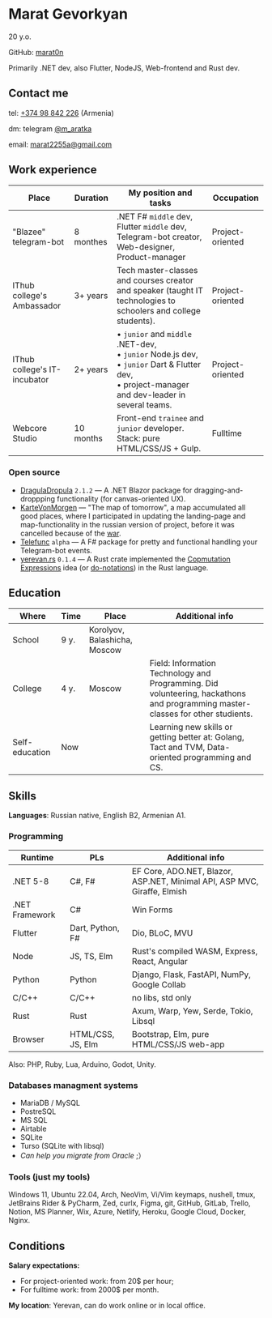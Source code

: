 
# Marat Gevorkyan
20 y.o.

GitHub: [marat0n](https://github.com/marat0n)

Primarily .NET dev, also Flutter, NodeJS, Web-frontend and Rust dev.
## Contact me
tel: [+374 98 842 226](tel://+37498842226) (Armenia)

dm: telegram [@m_aratka](https://t.me/m_aratka)

email: [marat2255a@gmail.com](mailto:marat2255a@gmail.com)


## Work experience

|Place|Duration|My position and tasks|Occupation|
|-|-|-|-|
|"Blazee" telegram-bot|8 monthes|.NET F# `middle` dev, Flutter `middle` dev, Telegram-bot creator, Web-designer, Product-manager|Project-oriented|
|IThub college's Ambassador|3+ years|Tech master-classes and courses creator and speaker (taught IT technologies to schoolers and college students).|Project-oriented|
|IThub college's IT-incubator|2+ years|• `junior` and `middle` .NET-dev,<!DOCTYPE html><html lang="en"><head></head><body><br></body></html>• `junior` Node.js dev,<!DOCTYPE html><html lang="en"><head></head><body><br></body></html>• `junior` Dart & Flutter dev,<!DOCTYPE html><html lang="en"><head></head><body><br></body></html>• project-manager and dev-leader in several teams.|Project-oriented|
|Webcore Studio|10 months|Front-end `trainee` and `junior` developer.<!DOCTYPE html><html lang="en"><head></head><body><br></body></html>Stack: pure HTML/CSS/JS + Gulp.|Fulltime|


### Open source
- [DragulaDropula](https://github.com/marat0n/DragulaDropula) `2.1.2` — A .NET Blazor package for dragging-and-droppping functionality (for canvas-oriented UX).
- [KarteVonMorgen](https://github.com/marat0n/kartevonmorgen.ts) — "The map of tomorrow", a map accumulated all good places, where I participated in updating the landing-page and map-functionality in the russian version of project, before it was cancelled because of the [war](https://en.wikipedia.org/wiki/Russian_invasion_of_Ukraine).
- [Telefunc](https://github.com/marat0n/telefunc) `alpha` — A F# package for pretty and functional handling your Telegram-bot events.
- [yerevan.rs](https://github.com/marat0n/yerevan.rs) `0.1.4` — A Rust crate implemented the [Copmutation Expressions](https://fsharpforfunandprofit.com/posts/computation-expressions-intro/) idea (or [do-notations](https://en.wikibooks.org/wiki/Haskell/do_notation)) in the Rust language.

## Education

|Where|Time|Place|Additional info|
|-|-|-|-|
|School|9 y.|Korolyov, Balashicha, Moscow||
|College|4 y.|Moscow|Field: Information Technology and Programming. Did volunteering, hackathons and programming master-classes for other studients.|
|Self-education|Now||Learning new skills or getting better at: Golang, Tact and TVM, Data-oriented programming and CS.|


## Skills
**Languages**: Russian native, English B2, Armenian A1.
### Programming

|Runtime|PLs|Additional info|
|-|-|-|
|.NET 5-8|C#, F#|EF Core, ADO.NET, Blazor, ASP.NET, Minimal API, ASP MVC, Giraffe, Elmish|
|.NET Framework|C#|Win Forms|
|Flutter|Dart, Python, F#|Dio, BLoC, MVU|
|Node|JS, TS, Elm|Rust's compiled WASM, Express, React, Angular|
|Python|Python|Django, Flask, FastAPI, NumPy, Google Collab|
|C/C++|C/C++|no libs, std only|
|Rust|Rust|Axum, Warp, Yew, Serde, Tokio, Libsql|
|Browser|HTML/CSS, JS, Elm|Bootstrap, Elm, pure HTML/CSS/JS web-app|



Also: PHP, Ruby, Lua, Arduino, Godot, Unity.
### Databases managment systems
- MariaDB / MySQL
- PostreSQL
- MS SQL
- Airtable
- SQLite
- Turso (SQLite with libsql)
- _Can help you migrate from Oracle_ ;）

### Tools (just my tools)
Windows 11, Ubuntu 22.04, Arch, NeoVim, Vi/Vim keymaps, nushell, tmux, JetBrains Rider & PyCharm, Zed, curlx, Figma, git, GitHub, GitLab, Trello, Notion, MS Planner, Wix, Azure, Netlify, Heroku, Google Cloud, Docker, Nginx.
## Conditions
**Salary expectations:**

- For project-oriented work: from 20$ per hour;
- For fulltime work: from 2000$ per month.


**My location**: Yerevan, can do work online or in local office.